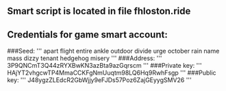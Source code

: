 ## Smart script is located in file fhloston.ride

## Credentials for game smart account:
###Seed: 
'''
apart flight entire ankle outdoor divide urge october rain name mass dizzy tenant hedgehog misery
'''
###Address: 
'''
3P9QNCmT3Q44zRYXBwKN3azBta9azGqrscm
'''
###Private key: 
'''
HAjYT2vhgcwTP4MmaCCKFgNmUuqtm98LQ6Hq9RwhFsgp
'''
###Public key: 
'''
J48ygzZLEdcR2GbWjjy9eFJDs57Poz6ZajGEyygSMV26
'''